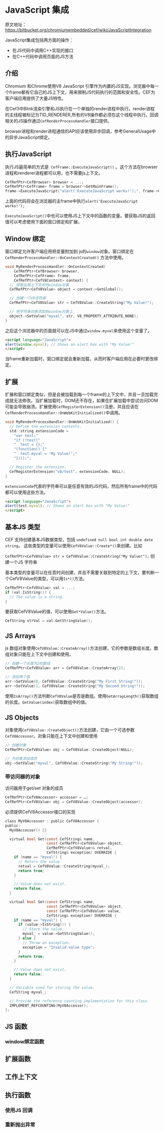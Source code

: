 # JavaScript 集成

原文地址： https://bitbucket.org/chromiumembedded/cef/wiki/JavaScriptIntegration

JavaScript集成包括两方面的操作：

- 在JS代码中调用C++实现的接口
- 在C++代码中调用页面的JS方法



## 介绍

Chromium 和Chrome使用V8 JavaScript 引擎作为内置的JS实现。浏览器中每一个frame都有它自己的JS上下文，用来限制JS代码执行的范围和安全性。CEF为客户端应用提供了大量JS特性。

在Cef3中Blink渲染引擎和JS执行在一个单独的render进程中执行。render进程的主线程被标记为TID_RENDERER,所有的V8操作都必须在这个线程中执行。回调相关的JS操作通过`CefRenderProcessHandler`接口提供。

browser进程和render进程通信的API应该使用异步回调，参考GeneralUsage中的异步JavaScript绑定。



## 执行JavaScript

执行JS最简单的方式是` CefFrame::ExecuteJavaScript()` 。这个方法在browser进程和renderer进程都可以用，也不需要js上下文。

```c
CefRefPtr<CefBrowser> browser = ...;
CefRefPtr<CefFrame> frame = browser->GetMainFrame();
frame->ExecuteJavaScript("alert('ExecuteJavaScript works!');", frame->GetURL(), 0);
```

上面的代码将会在浏览器的主frame中执行`alert('ExecuteJavaScript works!');`

`ExecuteJavaScript()`中也可以使用JS上下文中的函数的变量。要获取JS的返回值可以考虑使用下面的窗口绑定和扩展。

## Window 绑定

窗口绑定允许客户端应用把变量附加到 js的`window`对象。窗口绑定在`CefRenderProcessHandler::OnContextCreated()` 方法中使用。

```c
void MyRenderProcessHandler::OnContextCreated(
    CefRefPtr<CefBrowser> browser,
    CefRefPtr<CefFrame> frame,
    CefRefPtr<CefV8Context> context) {
  // 获取全局上下文中的window对象
  CefRefPtr<CefV8Value> object = context->GetGlobal();

  // 创建一个V8字符串
  CefRefPtr<CefV8Value> str = CefV8Value::CreateString("My Value!");

  // 把字符串对象添加到window对象上
  object->SetValue("myval", str, V8_PROPERTY_ATTRIBUTE_NONE);
}
```

之后这个浏览器中的页面就可以在JS中通过`window.myval`来使用这个变量了。

```html
<script language="JavaScript">
alert(window.myval); // Shows an alert box with "My Value!"
</script>
```

当frame重新加载时，窗口绑定就会重新加载，从而时客户端应用在必要时更改绑定。



## 扩展

扩展和窗口绑定类似，但是会被加载到每一个frame的上下文中，并且一旦加载完成就无法修改。当扩展加载时，DOM还不存在，如果在扩展加载中尝试访问DOM可能会导致崩溃。扩展使用`CefRegisterExtension()`注册，并且应该在` CefRenderProcessHandler::OnWebKitInitialized()`中调用。

```c
void MyRenderProcessHandler::OnWebKitInitialized() {
  // Define the extension contents.
  std::string extensionCode =
    "var test;"
    "if (!test)"
    "  test = {};"
    "(function() {"
    "  test.myval = 'My Value!';"
    "})();";

  // Register the extension.
  CefRegisterExtension("v8/test", extensionCode, NULL);
}
```

`extensionCode`代表的字符串可以是任意有效的JS代码，然后所有frame中的代码都可以使用这些方法。

```html
<script language="JavaScript">
alert(test.myval); // Shows an alert box with "My Value!"
</script>
```



## 基本JS 类型

CEF 支持创建基本JS数据类型，包括 `undefined null bool int double date string`。 这些类型的变量可以使用`CefV8Value::Create*()`来创建。比如

`CefRefPtr<CefV8Value> str = CefV8Value::CreateString("My Value!");` 创建一个JS 字符串

基本类型的变量可以在任意时间创建，并且不需要关联到特定的上下文，要判断一个CefV8Value的类型，可以用`Is*()`方法。

```c
CefRefPtr<CefV8Value> val = ...;
if (val.IsString()) {
  // The value is a string.
}
```

要获取CefV8Value的值，可以使用`Get*Value()`方法。

```c
CefString strVal = val.GetStringValue();
```

## JS Arrays

js 数组对象使用`CefV8Value::CreateArray()`方法创建，它的参数是数组长度。数组对象只能在上下文中创建和使用。

```c
// 创建一个长度为2的数组
CefRefPtr<CefV8Value> arr = CefV8Value::CreateArray(2);

// 添加两个值
arr->SetValue(0, CefV8Value::CreateString("My First String!"));
arr->SetValue(1, CefV8Value::CreateString("My Second String!"));
```

使用`IsArray()`方法判断`CefV8Value`是否是数组。使用`GetArrayLength()`获取数组的长度。`GetValue(index)`获取数组中的值。



## JS Objects

对象使用`CefV8Value::CreateObject()`方法创建，它由一个可选参数`CefV8Accessor`。对象只能在上下文中创建和使用

```c
// 创建对象
CefRefPtr<CefV8Value> obj = CefV8Value::CreateObject(NULL);

// 为对象添加成员
obj->SetValue("myval", CefV8Value::CreateString("My String!"));
```



### 带访问器的对象

访问器用于get/set 对象的成员

```c
CefRefPtr<CefV8Accessor> accessor = …;
CefRefPtr<CefV8Value> obj = CefV8Value::CreateObject(accessor);
```

必须提供CefV8Accessor接口的实现

```c
class MyV8Accessor : public CefV8Accessor {
public:
  MyV8Accessor() {}

  virtual bool Get(const CefString& name,
                   const CefRefPtr<CefV8Value> object,
                   CefRefPtr<CefV8Value>& retval,
                   CefString& exception) OVERRIDE {
    if (name == "myval") {
      // Return the value.
      retval = CefV8Value::CreateString(myval_);
      return true;
    }

    // Value does not exist.
    return false;
  }

  virtual bool Set(const CefString& name,
                   const CefRefPtr<CefV8Value> object,
                   const CefRefPtr<CefV8Value> value,
                   CefString& exception) OVERRIDE {
    if (name == "myval") {
      if (value->IsString()) {
        // Store the value.
        myval_ = value->GetStringValue();
      } else {
        // Throw an exception.
        exception = "Invalid value type";
      }
      return true;
    }

    // Value does not exist.
    return false;
  }

  // Variable used for storing the value.
  CefString myval_;

  // Provide the reference counting implementation for this class.
  IMPLEMENT_REFCOUNTING(MyV8Accessor);
};
```





## JS 函数





### window绑定函数





## 扩展函数





## 工作上下文



## 执行函数



### 使用JS 回调



### 重新抛出异常











